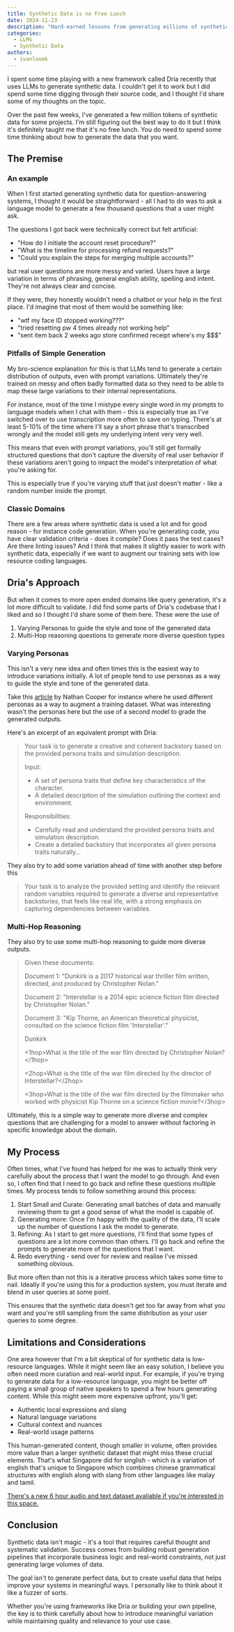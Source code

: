 ```yaml
---
title: Synthetic Data is no Free Lunch
date: 2024-11-23
description: "Hard-earned lessons from generating millions of synthetic data points and why validation matters more than volume"
categories:
  - LLMs
  - Synthetic Data
authors:
  - ivanleomk
---
```


I spent some time playing with a new framework called Dria recently that uses LLMs to generate synthetic data. I couldn't get it to work but I did spend some time digging through their source code, and I thought I'd share some of my thoughts on the topic.

Over the past few weeks, I've generated a few million tokens of synthetic data for some projects. I'm still figuring out the best way to do it but I think it's definitely taught me that it's no free lunch. You do need to spend some time thinking about how to generate the data that you want.

## The Premise

### An example

When I first started generating synthetic data for question-answering systems, I thought it would be straightforward - all I had to do was to ask a language model to generate a few thousand questions that a user might ask.

The questions I got back were technically correct but felt artificial:

- "How do I initiate the account reset procedure?"
- "What is the timeline for processing refund requests?"
- "Could you explain the steps for merging multiple accounts?"

but real user questions are more messy and varied. Users have a large variation in terms of phrasing, general english ability, spelling and intent. They're not always clear and concise.

If they were, they honestly wouldn't need a chatbot or your help in the first place. I'd imagine that most of them would be something like:

- "wtf my face ID stopped working???"
- "tried resetting pw 4 times already not working help"
- "sent item back 2 weeks ago store confirmed receipt where's my $$$"

### Pitfalls of Simple Generation

My bro-science explanation for this is that LLMs tend to generate a certain distribution of outputs, even with prompt variations. Ultimately they're trained on messy and often badly formatted data so they need to be able to map these large variations to their internal representations.

For instance, most of the time I mistype every single word in my prompts to language models when I chat with them - this is especially true as I've switched over to use transcription more often to save on typing. There's at least 5-10% of the time where I'll say a short phrase that's transcribed wrongly and the model still gets my underlying intent very very well.

This means that even with prompt variations, you'll still get formally structured questions that don't capture the diversity of real user behavior if these variations aren't going to impact the model's interpretation of what you're asking for.

This is especially true if you're varying stuff that just doesn't matter - like a random number inside the prompt.

### Classic Domains

There are a few areas where synthetic data is used a lot and for good reason - for instance code generation. When you're generating code, you have clear validation criteria - does it compile? Does it pass the test cases? Are there linting issues? And I think that makes it slightly easier to work with synthetic data, especially if we want to augment our training sets with low resource coding languages.

## Dria's Approach

But when it comes to more open ended domains like query generation, it's a lot more difficult to validate. I did find some parts of Dria's codebase that I liked and so I thought I'd share some of them here. These were the use of

1. Varying Personas to guide the style and tone of the generated data
2. Multi-Hop reasoning questions to generate more diverse question types

### Varying Personas

This isn't a very new idea and often times this is the easiest way to introduce variations initially. A lot of people tend to use personas as a way to guide the style and tone of the generated data.

Take this [article](https://www.answer.ai/posts/2024-10-15-how-to-synthesize-data.html) by Nathan Cooper for instance where he used different personas as a way to augment a training dataset. What was interesting wasn't the personas here but the use of a second model to grade the generated outputs.

Here's an excerpt of an equivalent prompt with Dria:

> Your task is to generate a creative and coherent backstory based on the provided persona traits and simulation description.
>
> Input:
>
> - A set of persona traits that define key characteristics of the character.
> - A detailed description of the simulation outlining the context and environment.
>
> Responsibilities:
>
> - Carefully read and understand the provided persona traits and simulation description.
> - Create a detailed backstory that incorporates all given persona traits naturally...

They also try to add some variation ahead of time with another step before this

> Your task is to analyze the provided setting and identify the relevant random variables required to generate a diverse and representative backstories, that feels like real life, with a strong emphasis on capturing dependencies between variables.

### Multi-Hop Reasoning

They also try to use some multi-hop reasoning to guide more diverse outputs.

> Given these documents:
>
> Document 1: "Dunkirk is a 2017 historical war thriller film written, directed, and produced by Christopher Nolan."
>
> Document 2: "Interstellar is a 2014 epic science fiction film directed by Christopher Nolan."
>
> Document 3: "Kip Thorne, an American theoretical physicist, consulted on the science fiction film 'Interstellar'."
>
> <answer>Dunkirk</answer>
>
> <1hop>What is the title of the war film directed by Christopher Nolan?</1hop>
>
> <2hop>What is the title of the war film directed by the director of Interstellar?</2hop>
>
> <3hop>What is the title of the war film directed by the filmmaker who worked with physicist Kip Thorne on a science fiction movie?</3hop>

Ultimately, this is a simple way to generate more diverse and complex questions that are challenging for a model to answer without factoring in specific knowledge about the domain.

## My Process

Often times, what I've found has helped for me was to actually think very carefully about the process that I want the model to go through. And even so, I often find that I need to go back and refine these questions multiple times. My process tends to follow something around this process:

1. Start Small and Curate: Generating small batches of data and manually reviewing them to get a good sense of what the model is capable of.
2. Generating more: Once I'm happy with the quality of the data, I'll scale up the number of questions I ask the model to generate.
3. Refining: As I start to get more questions, I'll find that some types of questions are a lot more common than others. I'll go back and refine the prompts to generate more of the questions that I want.
4. Redo everything - send over for review and realise I've missed something obvious.

But more often than not this is a iterative process which takes some time to nail. Ideally if you're using this for a production system, you must iterate and blend in user queries at some point.

This ensures that the synthetic data doesn't get too far away from what you want and you're still sampling from the same distribution as your user queries to some degree.

## Limitations and Considerations

One area however that I'm a bit skeptical of for synthetic data is low-resource languages. While it might seem like an easy solution, I believe you often need more curation and real-world input. For example, if you're trying to generate data for a low-resource language, you might be better off paying a small group of native speakers to spend a few hours generating content. While this might seem more expensive upfront, you'll get:

- Authentic local expressions and slang
- Natural language variations
- Cultural context and nuances
- Real-world usage patterns

This human-generated content, though smaller in volume, often provides more value than a larger synthetic dataset that might miss these crucial elements. That's what Singapore did for singlish - which is a variation of english that's unique to Singapore which combines chinese grammatical structures with english along with slang from other languages like malay and tamil.

[There's a new 6 hour audio and text dataset avaliable if you're interested in this space.](https://huggingface.co/datasets/mesolitica/IMDA-STT)

## Conclusion

Synthetic data isn't magic - it's a tool that requires careful thought and systematic validation. Success comes from building robust generation pipelines that incorporate business logic and real-world constraints, not just generating large volumes of data.

The goal isn't to generate perfect data, but to create useful data that helps improve your systems in meaningful ways. I personally like to think about it like a fuzzer of sorts.

Whether you're using frameworks like Dria or building your own pipeline, the key is to think carefully about how to introduce meaningful variation while maintaining quality and relevance to your use case.

